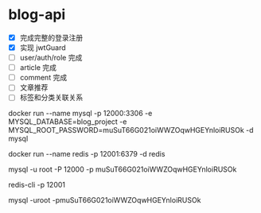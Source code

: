 # blog-api

- [x] 完成完整的登录注册
- [x] 实现 jwtGuard
- [ ] user/auth/role 完成
- [ ] article 完成
- [ ] comment 完成
- [ ] 文章推荐
- [ ] 标签和分类关联关系

docker run --name mysql -p 12000:3306 -e MYSQL_DATABASE=blog_project -e MYSQL_ROOT_PASSWORD=muSuT66G021oiWWZOqwHGEYnloiRUSOk -d mysql

docker run --name redis -p 12001:6379 -d redis

mysql -u root -P 12000 -p muSuT66G021oiWWZOqwHGEYnloiRUSOk

redis-cli -p 12001

mysql -uroot -pmuSuT66G021oiWWZOqwHGEYnloiRUSOk

